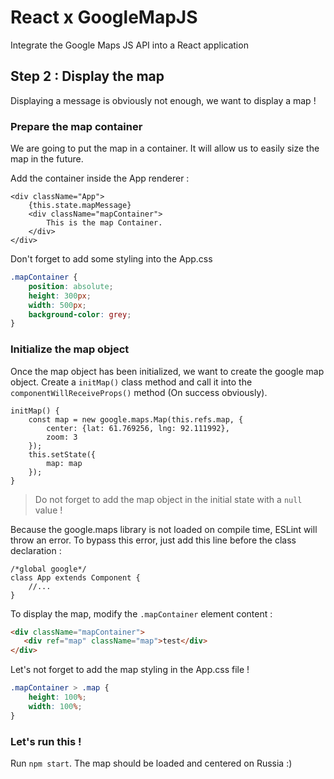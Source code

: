 # React x GoogleMapJS
Integrate the Google Maps JS API into a React application

## Step 2 : Display the map

Displaying a message is obviously not enough, we want to display a map !

### Prepare the map container
We are going to put the map in a container. It will allow us to easily size the map in the future.

Add the container inside the App renderer :
```ecmascript 6
<div className="App">
    {this.state.mapMessage}
    <div className="mapContainer">
        This is the map Container.
    </div>
</div>
```

Don't forget to add some styling into the App.css
```css
.mapContainer {
    position: absolute;
    height: 300px;
    width: 500px;
    background-color: grey;
}
```

### Initialize the map object
Once the map object has been initialized, we want to create the google map object. Create a `initMap()` class method and call it into the `componentWillReceiveProps()` method (On success obviously).

```ecmascript 6
initMap() {
    const map = new google.maps.Map(this.refs.map, {
        center: {lat: 61.769256, lng: 92.111992},
        zoom: 3
    });
    this.setState({
        map: map
    });
}
```
> Do not forget to add the map object in the initial state with a `null` value !


Because the google.maps library is not loaded on compile time, ESLint will throw an error. To bypass this error, just add this line before the class declaration :
```ecmascript 6
/*global google*/
class App extends Component {
    //...
}
```

To display the map, modify the `.mapContainer` element content : 
```html
<div className="mapContainer">
   <div ref="map" className="map">test</div>
</div>
```

Let's not forget to add the map styling in the App.css file !
```css
.mapContainer > .map {
    height: 100%;
    width: 100%;
}
```

### Let's run this !

Run `npm start`. The map should be loaded and centered on Russia :)